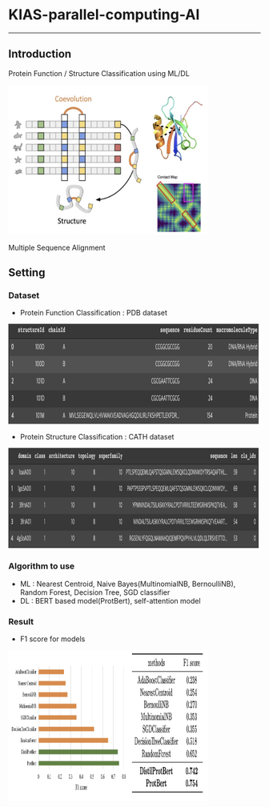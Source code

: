 # KIAS-parallel-computing-AI
---
## Introduction
Protein Function / Structure Classification using ML/DL

<img src="./image/image01.png"  width="400" height="300">
<p>Multiple Sequence Alignment</p>

## Setting
### Dataset
- Protein Function Classification : PDB dataset
<img src="./image/image02.png"  width="500" height="200">

- Protein Structure Classification : CATH dataset
<img src="./image/image03.png"  width="500" height="200">

### Algorithm to use
- ML : Nearest Centroid, Naive Bayes(MultinomialNB, BernoulliNB), Random Forest, Decision Tree, SGD classifier
- DL : BERT based model(ProtBert), self-attention model

### Result
- F1 score for models

<img src="./image/image04.png"  width="400" height="300">